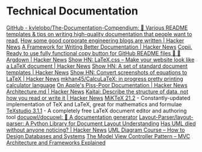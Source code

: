 # Technical Documentation

[GitHub - kylelobo/The-Documentation-Compendium: 📢 Various README templates & tips on writing high-quality documentation that people want to read.](https://github.com/kylelobo/The-Documentation-Compendium)
[How some good corporate engineering blogs are written | Hacker News](https://news.ycombinator.com/item?id=22544688)
[A Framework for Writing Better Documentation | Hacker News](https://news.ycombinator.com/item?id=26002656)
[Copii. Ready to use fully functional copy button for GitHub README files 📄 🎉](https://lalit2005.hashnode.dev/copii)
[Argdown | Hacker News](https://news.ycombinator.com/item?id=20475865)
[Show HN: LaTeX.css – Make your website look like a LaTeX document | Hacker News](https://news.ycombinator.com/item?id=23282207)
[Show HN: A set of standard document templates | Hacker News](https://news.ycombinator.com/item?id=22091603)
[Show HN: Convert screenshots of equations to LaTeX | Hacker News](https://news.ycombinator.com/item?id=16535358)
[mkhan45/CalcuLaTeX: in progress pretty printing calculator language](https://github.com/mkhan45/CalcuLaTeX)
[On Apple's Piss-Poor Documentation | Hacker News](https://news.ycombinator.com/item?id=25046691)
[Architecture.md | Hacker News](https://news.ycombinator.com/item?id=26048784)
[Kaitai: Describe the structure of data, not how you read or write it | Hacker News](https://news.ycombinator.com/item?id=25312999)
[MiKTeX 21.2](https://miktex.en.lo4d.com/windows "MiKTeX 21.2") - Constantly-updated implementation of TeX and LaTeX, great for mathematics and formulae
[TeXstudio 3.1.1](https://texstudio.en.lo4d.com/windows "TeXstudio 3.1.1") - A completely free LaTeX document editor and authoring tool
[docuowl/docuowl: 🦉 A documentation generator](https://github.com/docuowl/docuowl?utm_source=tldrnewsletter)
[Layout-Parser/layout-parser: A Python Library for Document Layout Understanding](https://github.com/Layout-Parser/layout-parser?utm_source=tldrnewsletter)
[Has UML died without anyone noticing? | Hacker News](https://news.ycombinator.com/item?id=26934577)
[UML Diagram Course – How to Design Databases and Systems](https://www.freecodecamp.org/news/uml-diagrams-full-course/)
[The Model View Controller Pattern – MVC Architecture and Frameworks Explained](https://www.freecodecamp.org/news/the-model-view-controller-pattern-mvc-architecture-and-frameworks-explained/)
